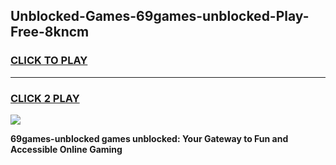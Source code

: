 
## Unblocked-Games-69games-unblocked-Play-Free-8kncm
<h3>
<a href="https://premium76.site?title=69games-unblocked&ref=12A">CLICK TO PLAY</a></h3>
<hr>

<h3>
<a href="https://premium76.site?title=69games-unblocked&ref=12A">CLICK 2 PLAY</a>
  
</h3>

<a href="https://premium76.site?title=69games-unblocked&ref=12A"><img src="https://clearcache.store/games.png"></a>


**69games-unblocked games unblocked: Your Gateway to Fun and Accessible Online Gaming**
